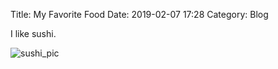 Title: My Favorite Food
Date: 2019-02-07 17:28
Category: Blog

I like sushi.

![sushi_pic](https://peasandcrayons.com/wp-content/uploads/2012/10/homemade-sushi-tutorial-recipe-peas-and-crayons-1250.jpg)